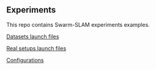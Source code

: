 ## Experiments
This repo contains Swarm-SLAM experiments examples.

[Datasets launch files](https://github.com/lajoiepy/cslam_experiments/tree/main/launch/datasets_experiments)

[Real setups launch files](https://github.com/lajoiepy/cslam_experiments/tree/main/launch/robot_experiments)

[Configurations](https://github.com/lajoiepy/cslam_experiments/tree/main/config)
